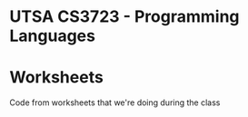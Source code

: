 # UTSA CS3723 - Programming Languages
# Worksheets

Code from worksheets that we're doing during the class
